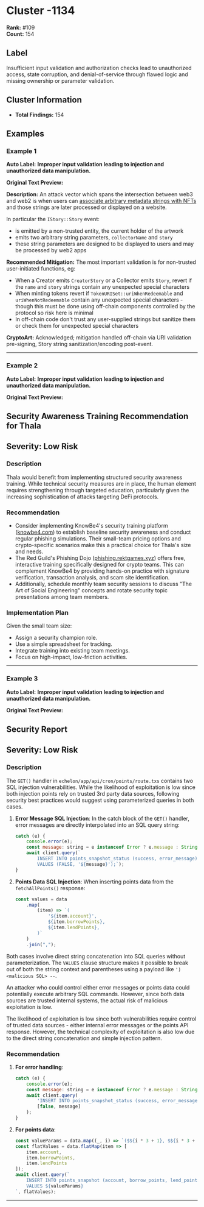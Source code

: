 # Cluster -1134

**Rank:** #109  
**Count:** 154  

## Label
Insufficient input validation and authorization checks lead to unauthorized access, state corruption, and denial-of-service through flawed logic and missing ownership or parameter validation.

## Cluster Information
- **Total Findings:** 154

## Examples

### Example 1

**Auto Label:** **Improper input validation leading to injection and unauthorized data manipulation.**  

**Original Text Preview:**

**Description:** An attack vector which spans the intersection between web3 and web2 is when users can [associate arbitrary metadata strings with NFTs](https://medium.com/zokyo-io/under-the-hackers-hood-json-injection-in-nft-metadata-3be78d0f93a7) and those strings are later processed or displayed on a website.

In particular the `IStory::Story` event:
* is emitted by a non-trusted entity, the current holder of the artwork
* emits two arbitrary string parameters, `collectorName` and `story`
* these string parameters are designed to be displayed to users and may be processed by web2 apps

**Recommended Mitigation:** The most important validation is for non-trusted user-initiated functions, eg:
* When a Creator emits `CreatorStory` or a Collector emits `Story`, revert if the `name` and `story` strings contain any unexpected special characters
* When minting tokens revert if `TokenURISet::uriWhenRedeemable` and `uriWhenNotRedeemable` contain any unexpected special characters - though this must be done using off-chain components controlled by the protocol so risk here is minimal
* In off-chain code don't trust any user-supplied strings but sanitize them or check them for unexpected special characters

**CryptoArt:**
Acknowledged; mitigation handled off-chain via URI validation pre-signing, Story string sanitization/encoding post-event.

---
### Example 2

**Auto Label:** **Improper input validation leading to injection and unauthorized data manipulation.**  

**Original Text Preview:**

## Security Awareness Training Recommendation for Thala

## Severity: Low Risk

### Description
Thala would benefit from implementing structured security awareness training. While technical security measures are in place, the human element requires strengthening through targeted education, particularly given the increasing sophistication of attacks targeting DeFi protocols.

### Recommendation
- Consider implementing KnowBe4's security training platform ([knowbe4.com](https://knowbe4.com)) to establish baseline security awareness and conduct regular phishing simulations. Their small-team pricing options and crypto-specific scenarios make this a practical choice for Thala's size and needs.
- The Red Guild's Phishing Dojo ([phishing.rektgames.xyz](https://phishing.rektgames.xyz)) offers free, interactive training specifically designed for crypto teams. This can complement KnowBe4 by providing hands-on practice with signature verification, transaction analysis, and scam site identification.
- Additionally, schedule monthly team security sessions to discuss "The Art of Social Engineering" concepts and rotate security topic presentations among team members.

### Implementation Plan
Given the small team size:
- Assign a security champion role.
- Use a simple spreadsheet for tracking.
- Integrate training into existing team meetings.
- Focus on high-impact, low-friction activities.

---
### Example 3

**Auto Label:** **Improper input validation leading to injection and unauthorized data manipulation.**  

**Original Text Preview:**

## Security Report

## Severity: Low Risk

### Description
The `GET()` handler in `echelon/app/api/cron/points/route.txs` contains two SQL injection vulnerabilities. While the likelihood of exploitation is low since both injection points rely on trusted 3rd party data sources, following security best practices would suggest using parameterized queries in both cases.

1. **Error Message SQL Injection**: In the catch block of the `GET()` handler, error messages are directly interpolated into an SQL query string:

   ```javascript
   catch (e) {
       console.error(e);
       const message: string = e instanceof Error ? e.message : String(e);
       await client.query(`
           INSERT INTO points_snapshot_status (success, error_message)
           VALUES (FALSE, '${message}');`);
   }
   ```

2. **Points Data SQL Injection**: When inserting points data from the `fetchAllPoints()` response:

   ```javascript
   const values = data
       .map(
           (item) => `(
               '${item.account}',
               ${item.borrowPoints},
               ${item.lendPoints},
           )`
       )
       .join(",");
   ```

Both cases involve direct string concatenation into SQL queries without parameterization. The `VALUES` clause structure makes it possible to break out of both the string context and parentheses using a payload like `') <malicious SQL> --`.

An attacker who could control either error messages or points data could potentially execute arbitrary SQL commands. However, since both data sources are trusted internal systems, the actual risk of malicious exploitation is low.

The likelihood of exploitation is low since both vulnerabilities require control of trusted data sources - either internal error messages or the points API response. However, the technical complexity of exploitation is also low due to the direct string concatenation and simple injection pattern.

### Recommendation

1. **For error handling**:

   ```javascript
   catch (e) {
       console.error(e);
       const message: string = e instanceof Error ? e.message : String(e);
       await client.query(
           'INSERT INTO points_snapshot_status (success, error_message) VALUES ($1, $2)',
           [false, message]
       );
   }
   ```

2. **For points data**:

   ```javascript
   const valueParams = data.map((_, i) => `($${i * 3 + 1}, $${i * 3 + 2}, $${i * 3 + 3}, 0)`).join(',');
   const flatValues = data.flatMap(item => [
       item.account,
       item.borrowPoints,
       item.lendPoints
   ]);
   await client.query(`
       INSERT INTO points_snapshot (account, borrow_points, lend_points, referral_points)
       VALUES ${valueParams}
   `, flatValues);
   ```

---
